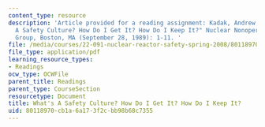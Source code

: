 ```yaml
---
content_type: resource
description: 'Article provided for a reading assignment: Kadak, Andrew, C. "What''s
  A Safety Culture? How Do I Get It? How Do I Keep It?" Nuclear Nonoperating Owner''s
  Group, Boston, MA (September 28, 1989): 1-11. '
file: /media/courses/22-091-nuclear-reactor-safety-spring-2008/80118970cb1a6a173f2cbb98b68c7355_MIT22_091S08_read03.pdf
file_type: application/pdf
learning_resource_types:
- Readings
ocw_type: OCWFile
parent_title: Readings
parent_type: CourseSection
resourcetype: Document
title: What's A Safety Culture? How Do I Get It? How Do I Keep It?
uid: 80118970-cb1a-6a17-3f2c-bb98b68c7355
---
```

